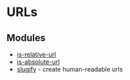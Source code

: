 # URLs

## Modules

* [is-relative-url](https://github.com/sindresorhus/is-relative-url)
* [is-absolute-url](https://github.com/sindresorhus/is-absolute-url)
* [slugify](https://github.com/pid/speakingurl) - create human-readable urls
